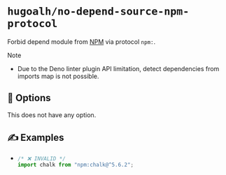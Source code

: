 # `hugoalh/no-depend-source-npm-protocol`

Forbid depend module from [NPM][npm] via protocol `npm:`.

> [!NOTE]
> - Due to the Deno linter plugin API limitation, detect dependencies from imports map is not possible.

## 🔧 Options

This does not have any option.

## ✍️ Examples

- ```ts
  /* ❌ INVALID */
  import chalk from "npm:chalk@^5.6.2";
  ```

[npm]: https://www.npmjs.com/

